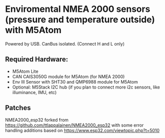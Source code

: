 # Enviromental NMEA 2000 sensors (pressure and temperature outside) with M5Atom

Powered by USB. CanBus isolated. (Connect H and L only)

## Required Hardware:

- M5Atom Lite
- CAN CAIS3050G module for M5Atom (for NMEA 2000)
- Env III Sensor with SHT30 and QMP6988 module for M5Atom
- Optional: M5Stack I2C hub (if you plan to connect more i2c sensors, like illuminance, IMU, etc)

## Patches

NMEA2000_esp32 forked from https://github.com/ttlappalainen/NMEA2000_esp32
with some error handling additions
based on https://www.esp32.com/viewtopic.php?t=5010
